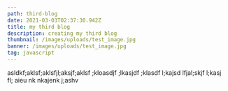 ```yaml
---
path: third-blog
date: 2021-03-03T02:37:30.942Z
title: my third blog
description: creating my third blog
thumbnail: /images/uploads/test_image.jpg
banner: /images/uploads/test_image.jpg
tag: javascript
---
```

asldkf;aklsf;aklsfjl;aksjf;aklsf ;kloasdjf ;lkasjdf ;klasdf l;kajsd lfjal;skjf l;kasj fl; aieu nk nkajenk j;ashv